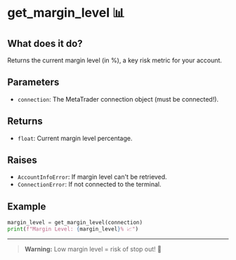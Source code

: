 # get_margin_level 📊

## What does it do?
Returns the current margin level (in %), a key risk metric for your account.

## Parameters
- `connection`: The MetaTrader connection object (must be connected!).

## Returns
- `float`: Current margin level percentage.

## Raises
- `AccountInfoError`: If margin level can't be retrieved.
- `ConnectionError`: If not connected to the terminal.

## Example
```python
margin_level = get_margin_level(connection)
print(f"Margin Level: {margin_level}% 📈")
```

---

> **Warning:** Low margin level = risk of stop out! 🚨
